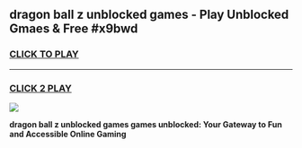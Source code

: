 
## dragon ball z unblocked games - Play Unblocked Gmaes & Free #x9bwd
<h3>
<a href="https://news.freeplayer.one?title=dragon_ball_z_unblocked_games&ref=24F">CLICK TO PLAY</a></h3>
<hr>

<h3>
<a href="https://news.freeplayer.one?title=dragon_ball_z_unblocked_games&ref=24F">CLICK 2 PLAY</a>
  
</h3>

<a href="https://news.freeplayer.one?title=dragon_ball_z_unblocked_games&ref=24F/"><img src="https://clearcache.store/games.png"></a>


**dragon ball z unblocked games games unblocked: Your Gateway to Fun and Accessible Online Gaming**
